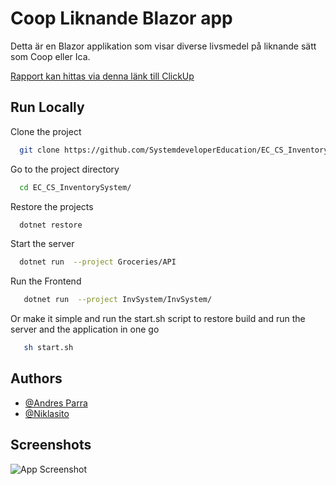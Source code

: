 
# Coop Liknande Blazor app

Detta är en Blazor applikation som visar diverse livsmedel på liknande sätt som Coop eller Ica.

[Rapport kan hittas via denna länk till ClickUp](https://share-docs.clickup.com/4543470/d/h/4amze-1325/82885b8b5f40ccb)


## Run Locally

Clone the project

```bash
  git clone https://github.com/SystemdeveloperEducation/EC_CS_InventorySystem.git
```

Go to the project directory

```bash
  cd EC_CS_InventorySystem/
```

Restore the projects
```bash
  dotnet restore
```

Start the server

```bash
  dotnet run  --project Groceries/API
```

Run the Frontend
```bash
   dotnet run  --project InvSystem/InvSystem/
```

Or make it simple and run the start.sh script
to restore build and run the server and the application in one go
```bash
   sh start.sh
```

## Authors

- [@Andres Parra](https://github.com/andresparrab)
- [@Niklasito](https://github.com/Niklasito)

## Screenshots

![App Screenshot](https://t4543470.p.clickup-attachments.com/t4543470/08108582-772c-4714-9da3-b2327d08cab4/finished.jpg?view=open/468x300?text=App+Screenshot+Here)

